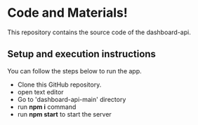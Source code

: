 # Code and Materials!

This repository contains the source code of the dashboard-api.


## Setup and execution instructions

You can follow the steps below to run the app.

- Clone this GitHub repository.
- open text editor
- Go to 'dashboard-api-main' directory
- run **npm i** command
- run **npm start** to start the server
